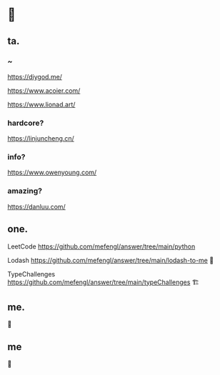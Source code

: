 # 👋

## ta.

### ~

https://diygod.me/

https://www.acoier.com/

https://www.lionad.art/

### hardcore?

https://linjuncheng.cn/

### info?

https://www.owenyoung.com/

### amazing?

https://danluu.com/

## one.

LeetCode https://github.com/mefengl/answer/tree/main/python

Lodash https://github.com/mefengl/answer/tree/main/lodash-to-me 🚧

TypeChallenges https://github.com/mefengl/answer/tree/main/typeChallenges 🏗️

## me. 

🚧

## me 

🚧
